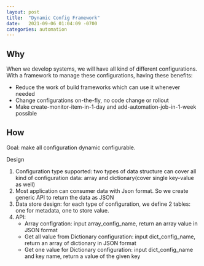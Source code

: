 ```yaml
---
layout: post
title:  "Dynamic Config Framework"
date:   2021-09-06 01:04:09 -0700
categories: automation
---
```

## Why
When we develop systems, we will have all kind of different configurations. With a framework to manage these configurations, having these benefits:
- Reduce the work of build frameworks which can use it whenever needed
- Change configurations on-the-fly, no code change or rollout
- Make create-monitor-item-in-1-day and add-automation-job-in-1-week possible

## How
Goal: make all configuration dynamic configurable. 

Design
1. Configuration type supported: two types of data structure can cover all kind of configuration data: array and dictionary(cover single key-value as well)
2. Most application can consumer data with Json format. So we create generic API to return the data as JSON  
3. Data store design: for each type of configuration, we define 2 tables: one for metadata, one to store value.
4. API: 
    - Array configration: input array_config_name, return an array value in JSON format 
    - Get all value from Dictionary configuration: input dict_config_name, return an array of dictionary in JSON format
    - Get one value for Dictionary configuration: input dict_config_name and key name, return a value of the given key
